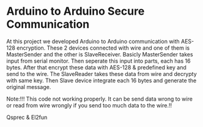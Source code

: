 # Arduino to Arduino Secure Communication
At this project we developed Arduino to Arduino communication with AES-128 encryption. These 2 devices connected with wire and one of them is MasterSender and the other is SlaveReceiver.
Basicly MasterSender takes input from serial monitor. Then seperate this input into parts, each has 16 bytes. After that encrypt these data with AES-128 & predefined key and send to the wire. The SlaveReader takes these data from wire and decrypty with same key. Then Slave device integrate each 16 bytes and generate the original message. 

Note:!!! This code not working properly. It can be send data wrong to wire or read from wire wrongly if you send too much data to the wire.!!

Qsprec & El2fun
